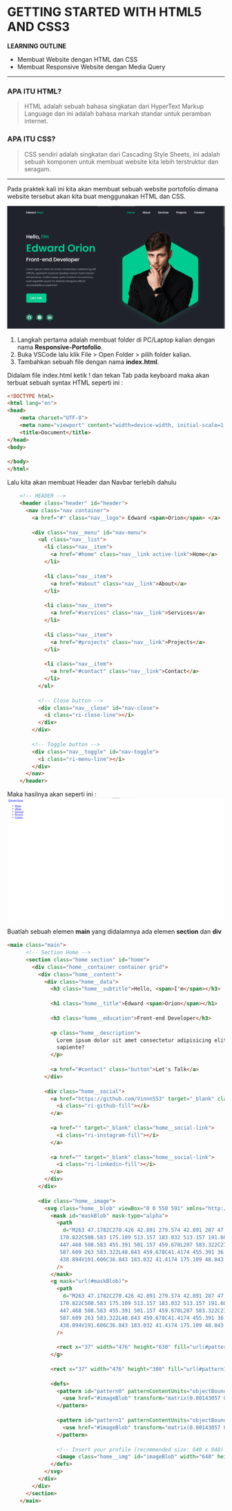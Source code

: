 # GETTING STARTED WITH HTML5 AND CSS3

**LEARNING OUTLINE**
* Membuat Website dengan HTML dan CSS
* Membuat Responsive Website dengan Media Query
---
### APA ITU HTML?
> HTML adalah sebuah bahasa singkatan dari HyperText Markup Language dan ini adalah bahasa markah standar untuk peramban internet.

### APA ITU CSS?
> CSS sendiri adalah singkatan dari Cascading Style Sheets, ini adalah sebuah komponen untuk membuat website kita lebih terstruktur dan seragam.
---

Pada praktek kali ini kita akan membuat sebuah website portofolio dimana website tersebut akan kita buat menggunakan HTML dan CSS.

![Preview](../img/Preview.png)

1. Langkah pertama adalah membuat folder di PC/Laptop kalian dengan nama **Responsive-Portofolio**.
2. Buka VSCode lalu klik File > Open Folder > pilih folder kalian.
3. Tambahkan sebuah file dengan nama **index.html**.

Didalam file index.html ketik ! dan tekan Tab pada keyboard maka akan terbuat sebuah syntax HTML seperti ini :
```html
<!DOCTYPE html>
<html lang="en">
<head>
    <meta charset="UTF-8">
    <meta name="viewport" content="width=device-width, initial-scale=1.0">
    <title>Document</title>
</head>
<body>
    
</body>
</html>
```
Lalu kita akan membuat Header dan Navbar terlebih dahulu
```html
    <!-- HEADER -->
    <header class="header" id="header">
      <nav class="nav container">
        <a href="#" class="nav__logo"> Edward <span>Orion</span> </a>

        <div class="nav__menu" id="nav-menu">
          <ul class="nav__list">
            <li class="nav__item">
              <a href="#home" class="nav__link active-link">Home</a>
            </li>

            <li class="nav__item">
              <a href="#about" class="nav__link">About</a>
            </li>

            <li class="nav__item">
              <a href="#services" class="nav__link">Services</a>
            </li>

            <li class="nav__item">
              <a href="#projects" class="nav__link">Projects</a>
            </li>

            <li class="nav__item">
              <a href="#contact" class="nav__link">Contact</a>
            </li>
          </ul>

          <!-- Close button -->
          <div class="nav__close" id="nav-close">
            <i class="ri-close-line"></i>
          </div>
        </div>

        <!-- Toggle button -->
        <div class="nav__toggle" id="nav-toggle">
          <i class="ri-menu-line"></i>
        </div>
      </nav>
    </header>
```
Maka hasilnya akan seperti ini :
![Header](../img/Header.png)

Buatlah sebuah elemen **main** yang didalamnya ada elemen **section** dan **div**
```html
<main class="main">
      <!-- Section Home -->
      <section class="home section" id="home">
        <div class="home__container container grid">
          <div class="home__content">
            <div class="home__data">
              <h3 class="home__subtitle">Hello, <span>I'm</span></h3>

              <h1 class="home__title">Edward <span>Orion</span></h1>

              <h3 class="home__education">Front-end Developer</h3>

              <p class="home__description">
                Lorem ipsum dolor sit amet consectetur adipisicing elit. Officiis, aperiam! Dolorum beatae earum iusto harum temporibus, mollitia esse, optio incidunt accusamus, sunt expedita quas! Ea dolores tempore officia necessitatibus
                sapiente?
              </p>

              <a href="#contact" class="button">Let's Talk</a>
            </div>

            <div class="home__social">
              <a href="https://github.com/Vinnn553" target="_blank" class="home__social-link">
                <i class="ri-github-fill"></i>
              </a>

              <a href="" target="_blank" class="home__social-link">
                <i class="ri-instagram-fill"></i>
              </a>

              <a href="" target="_blank" class="home__social-link">
                <i class="ri-linkedin-fill"></i>
              </a>
            </div>
          </div>

          <div class="home__image">
            <svg class="home__blob" viewBox="0 0 550 591" xmlns="http://www.w3.org/2000/svg">
              <mask id="maskBlob" mask-type="alpha">
                <path
                  d="M263 47.1782C270.426 42.891 279.574 42.891 287 47.1782L501.157 
                 170.822C508.583 175.109 513.157 183.032 513.157 191.606V438.894C513.157 
                 447.468 508.583 455.391 501.157 459.678L287 583.322C279.574 587.609 270.426 
                 587.609 263 583.322L48.843 459.678C41.4174 455.391 36.843 447.468 36.843 
                 438.894V191.606C36.843 183.032 41.4174 175.109 48.843 170.822L263 47.1782Z"
                />
              </mask>
              <g mask="url(#maskBlob)">
                <path
                  d="M263 47.1782C270.426 42.891 279.574 42.891 287 47.1782L501.157 
                 170.822C508.583 175.109 513.157 183.032 513.157 191.606V438.894C513.157 
                 447.468 508.583 455.391 501.157 459.678L287 583.322C279.574 587.609 270.426 
                 587.609 263 583.322L48.843 459.678C41.4174 455.391 36.843 447.468 36.843 
                 438.894V191.606C36.843 183.032 41.4174 175.109 48.843 170.822L263 47.1782Z"
                />

                <rect x="37" width="476" height="630" fill="url(#pattern0)" />
              </g>

              <rect x="37" width="476" height="300" fill="url(#pattern1)" />

              <defs>
                <pattern id="pattern0" patternContentUnits="objectBoundingBox" width="1" height="1">
                  <use href="#imageBlob" transform="matrix(0.00143057 0 0 0.00108108 0.0404062 0)" />
                </pattern>

                <pattern id="pattern1" patternContentUnits="objectBoundingBox" width="1" height="1">
                  <use href="#imageBlob" transform="matrix(0.00143057 0 0 0.00226984 0.0404062 0)" />
                </pattern>

                <!-- Insert your profile (recommended size: 640 x 940) -->
                <image class="home__img" id="imageBlob" width="640" height="925" href="img/perfil.png" />
              </defs>
            </svg>
          </div>
        </div>
      </section>
    </main>
```
